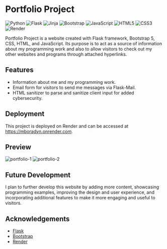 # Portfolio Project
![Python](https://img.shields.io/badge/python-3670A0?style=for-the-badge&logo=python&logoColor=ffdd54)
![Flask](https://img.shields.io/badge/flask-%23000.svg?style=for-the-badge&logo=flask&logoColor=white)
![Jinja](https://img.shields.io/badge/jinja-white.svg?style=for-the-badge&logo=jinja&logoColor=black)
![Bootstrap](https://img.shields.io/badge/bootstrap-%23563D7C.svg?style=for-the-badge&logo=bootstrap&logoColor=white)
![JavaScript](https://img.shields.io/badge/javascript-%23323330.svg?style=for-the-badge&logo=javascript&logoColor=%23F7DF1E)
![HTML5](https://img.shields.io/badge/html5-%23E34F26.svg?style=for-the-badge&logo=html5&logoColor=white)
![CSS3](https://img.shields.io/badge/css3-%231572B6.svg?style=for-the-badge&logo=css3&logoColor=white)
![Render](https://img.shields.io/badge/Render-%46E3B7.svg?style=for-the-badge&logo=render&logoColor=white)

Portfolio Project is a website created with Flask framework, Bootstrap 5, CSS, HTML, and JavaScript. Its purpose is to act as a source of information about my programming work and also to allow visitors to check out my other websites and programs through attached hyperlinks.

## Features
- Information about me and my programming work.
- Email form for visitors to send me messages via Flask-Mail.
- HTML sanitizer to parse and sanitize client input for added cybersecurity.

## Deployment
This project is deployed on Render and can be accessed at https://mboradyn.onrender.com.

## Preview
![portfolio-1](https://github.com/Veluthil/Portfolio-Project/assets/108438343/966e1595-3de6-41c2-a7ed-e33f6c05b464)
![portfolio-2](https://github.com/Veluthil/Portfolio-Project/assets/108438343/5e898c80-38dc-4c7a-be0b-649871530c26)



## Future Development
I plan to further develop this website by adding more content, showcasing programming examples, improving the design and user experience, and incorporating additional features to make it more engaging and useful to visitors.

## Acknowledgements
- <a href="https://flask.palletsprojects.com/en/2.3.x/">Flask</a>
- <a href="https://getbootstrap.com/">Bootstrap</a>
- <a href="https://render.com/">Render</a>
